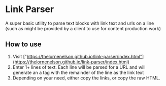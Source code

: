 # Link Parser

A super basic utility to parse text blocks with link text and urls on a line (such as might be provided by a client to use for content production work)

## How to use

1. Visit ["https://thelornenelson.github.io/link-parser/index.html"](https://thelornenelson.github.io/link-parser/index.html)
2. Enter 1+ lines of text. Each line will be parsed for a URL and will generate an a tag with the remainder of the line as the link text
3. Depending on your need, either copy the links, or copy the raw HTML.
